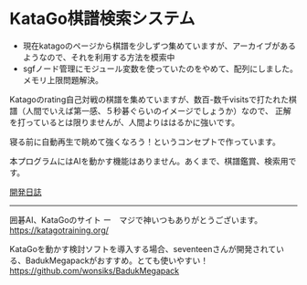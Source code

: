 # KataGo棋譜検索システム
- 現在katagoのページから棋譜を少しずつ集めていますが、アーカイブがあるようなので、それを利用する方法を模索中
- sgfノード管理にモジュール変数を使っていたのをやめて、配列にしました。　メモリ上限問題解決。

Katagoのrating自己対戦の棋譜を集めていますが、数百-数千visitsで打たれた棋譜（人間でいえば第一感、５秒碁ぐらいのイメージでしょうか）なので、
正解を打っているとは限りませんが、人間よりははるかに強いです。

寝る前に自動再生で眺めて強くなろう！というコンセプトで作っています。

本プログラムにはAIを動かす機能はありません。あくまで、棋譜鑑賞、検索用です。

[開発日誌](https://hosinobu.github.io/katago-kifu-search)

***
囲碁AI、KataGoのサイト  ー　マジで神いつもありがとうございます。
https://katagotraining.org/

KataGoを動かす検討ソフトを導入する場合、seventeenさんが開発されている、BadukMegapackがおすすめ。とても使いやすい！  
https://github.com/wonsiks/BadukMegapack
